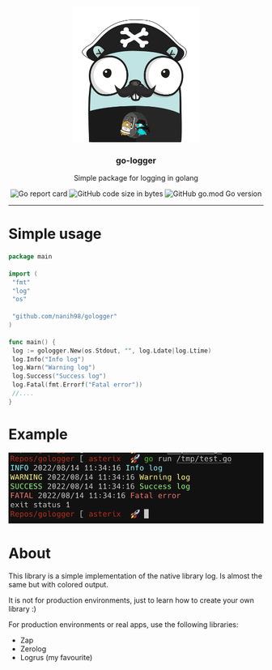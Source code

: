 <p align="center" >
  <img src="logo.png" alt="logo" width="250"/>
  <h3 align="center">go-logger</h3>
  <p align="center">Simple package for logging in golang</p>
</p>

<p align="center" >
  <img alt="Go report card" src="https://goreportcard.com/badge/github.com/nanih98/gologger">
  <img alt="GitHub code size in bytes" src="https://img.shields.io/github/languages/code-size/nanih98/gologger">
  <img alt="GitHub go.mod Go version" src="https://img.shields.io/github/go-mod/go-version/nanih98/gologger">
</p>

---

# Simple usage

```go
package main

import (
 "fmt"
 "log"
 "os"

 "github.com/nanih98/gologger"
)

func main() {
 log := gologger.New(os.Stdout, "", log.Ldate|log.Ltime)
 log.Info("Info log")
 log.Warn("Warning log")
 log.Success("Success log")
 log.Fatal(fmt.Errorf("Fatal error"))
 //....
}
```
# Example
  <img alt="Gologger example" src="gologger-example.png">

# About

This library is a simple implementation of the native library log. Is almost the same but with colored output.

It is not for production environments, just to learn how to create your own library :)

For production environments or real apps, use the following libraries:

* Zap
* Zerolog
* Logrus (my favourite)

